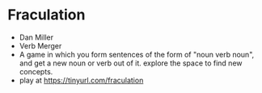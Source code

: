 # Fraculation

- Dan Miller
- Verb Merger
- A game in which you form sentences of the form of "noun verb noun", and get a new noun or verb out of it. explore the space to find new concepts.
- play at https://tinyurl.com/fraculation
